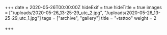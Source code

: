 +++
date = 2020-05-26T00:00:00Z
hideExif = true
hideTitle = true
images = ["/uploads/2020-05-26_13-25-29_utc_2.jpg", "/uploads/2020-05-26_13-25-29_utc_1.jpg"]
tags = ["archive", "gallery"]
title = "💀tattoo"
weight = 2

+++
